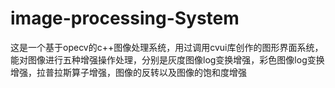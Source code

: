 # image-processing-System
这是一个基于opecv的c++图像处理系统，用过调用cvui库创作的图形界面系统，能对图像进行五种增强操作处理，分别是灰度图像log变换增强，彩色图像log变换增强，拉普拉斯算子增强，图像的反转以及图像的饱和度增强
